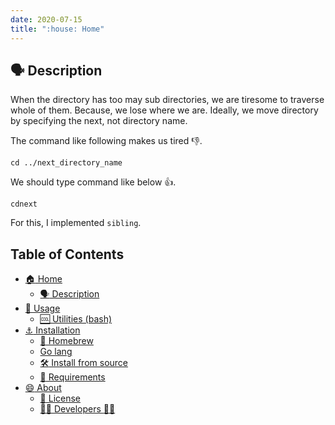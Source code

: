 ```yaml
---
date: 2020-07-15
title: ":house: Home"
---
```


## :speaking_head: Description

When the directory has too may sub directories, we are tiresome to traverse whole of them.
Because, we lose where we are.
Ideally, we move directory by specifying the next, not directory name.

The command like following makes us tired :-1:.

    cd ../next_directory_name

We should type command like below :+1:.

    cdnext

For this, I implemented `sibling`.

## Table of Contents

* [:house: Home](#)
    * [:speaking_head: Description](#-description)
* [:runner: Usage](usage)
    * [:cool: Utilities (bash)](usage/#-utilities-bash)
* [:anchor: Installation](install)
    * [:beer: Homebrew](install/#-homebrew)
    * [Go lang](install/#go-lang)
    * [:hammer_and_wrench: Install from source](install/#-install-from-source)
    * [:briefcase: Requirements](install/#-requirements)
* [:smile: About](about)
    * [:scroll: License](about/#-license)
    * [:man_office_worker: Developers :woman_office_worker:](about/#-developers-)
